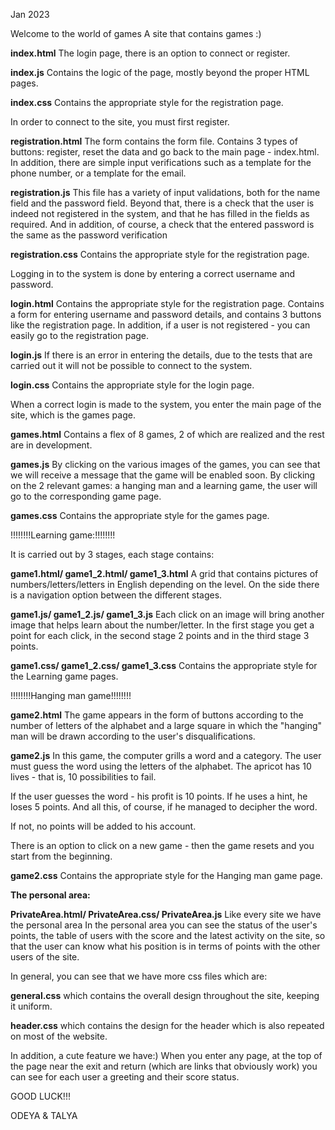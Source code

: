 Jan 2023

Welcome to the world of games
A site that contains games :)


**index.html**
The login page, there is an option to connect or register.

**index.js**
Contains the logic of the page, mostly beyond the proper HTML pages.

**index.css**
Contains the appropriate style for the registration page.



In order to connect to the site, you must first register.


**registration.html**
The form contains the form file.
Contains 3 types of buttons: register, reset the data and go back to the main page - index.html.
In addition, there are simple input verifications such as a template for the phone number, or a template for the email.

**registration.js**
This file has a variety of input validations, both for the name field and the password field.
Beyond that, there is a check that the user is indeed not registered in the system, and that he has filled in the fields as required.
And in addition, of course, a check that the entered password is the same as the password verification

**registration.css**
Contains the appropriate style for the registration page.



Logging in to the system is done by entering a correct username and password.


**login.html**
Contains the appropriate style for the registration page.
Contains a form for entering username and password details, and contains 3 buttons like the registration page.
In addition, if a user is not registered - you can easily go to the registration page.

**login.js**
If there is an error in entering the details, due to the tests that are carried out it will not be possible to connect to the system.

**login.css**
Contains the appropriate style for the login page.



When a correct login is made to the system, you enter the main page of the site, which is the games page.


**games.html**
Contains a flex of 8 games, 2 of which are realized and the rest are in development.

**games.js**
By clicking on the various images of the games, you can see that we will receive a message that the game will be enabled soon.
By clicking on the 2 relevant games: a hanging man and a learning game, the user will go to the corresponding game page.

**games.css**
Contains the appropriate style for the games page.


!!!!!!!!Learning game:!!!!!!!!

It is carried out by 3 stages, each stage contains:

**game1.html/ game1_2.html/ game1_3.html**
A grid that contains pictures of numbers/letters/letters in English depending on the level.
On the side there is a navigation option between the different stages.

**game1.js/ game1_2.js/ game1_3.js**
Each click on an image will bring another image that helps learn about the number/letter.
In the first stage you get a point for each click, in the second stage 2 points and in the third stage 3 points.

**game1.css/ game1_2.css/ game1_3.css**
Contains the appropriate style for the Learning game pages.


!!!!!!!!Hanging man game!!!!!!!!

**game2.html**
The game appears in the form of buttons according to the number of letters of the alphabet and a large square in which the "hanging" man will be drawn according to the user's disqualifications.

**game2.js**
In this game, the computer grills a word and a category.
The user must guess the word using the letters of the alphabet.
The apricot has 10 lives - that is, 10 possibilities to fail.

If the user guesses the word - his profit is 10 points.
If he uses a hint, he loses 5 points.
And all this, of course, if he managed to decipher the word.

If not, no points will be added to his account.

There is an option to click on a new game - then the game resets and you start from the beginning.

**game2.css**
Contains the appropriate style for the Hanging man game page.


**The personal area:**

**PrivateArea.html/ PrivateArea.css/ PrivateArea.js**
Like every site we have the personal area
In the personal area you can see the status of the user's points,
the table of users with the score and the latest activity on the site,
so that the user can know what his position is in terms of points with the other users of the site.


In general, you can see that we have more css files which are:

**general.css**
which contains the overall design throughout the site, keeping it uniform.

**header.css**
which contains the design for the header which is also repeated on most of the website.


In addition, a cute feature we have:)
When you enter any page, at the top of the page near the exit and return
(which are links that obviously work) you can see for each user a greeting and their score status.



GOOD LUCK!!!

ODEYA & TALYA